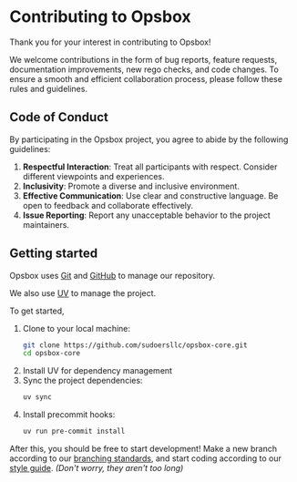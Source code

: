 # Contributing to Opsbox

Thank you for your interest in contributing to Opsbox! 

We welcome contributions in the form of bug reports, feature requests, documentation improvements, new rego checks, and code changes. To ensure a smooth and efficient collaboration process, please follow these rules and guidelines.

## Code of Conduct
By participating in the Opsbox project, you agree to abide by the following guidelines:

1. **Respectful Interaction**: Treat all participants with respect. Consider different viewpoints and experiences.
2. **Inclusivity**: Promote a diverse and inclusive environment.
3. **Effective Communication**: Use clear and constructive language. Be open to feedback and collaborate effectively.
4. **Issue Reporting**: Report any unacceptable behavior to the project maintainers.

## Getting started
Opsbox uses [Git](https://git-scm.com/) and [GitHub](https://github.com/) to manage our repository.

We also use [UV](https://docs.astral.sh/uv/) to manage the project.

To get started, 

1. Clone to your local machine:
    ```bash
    git clone https://github.com/sudoersllc/opsbox-core.git
    cd opsbox-core
    ```
2. Install UV for dependency management
3. Sync the project dependencies:
    ```bash
    uv sync
    ```
4. Install precommit hooks:
    ```bash
    uv run pre-commit install
    ```

After this, you should be free to start development!
Make a new branch according to our [branching standards](git_management.md), and start coding according to our [style guide](style_guide.md). *(Don't worry, they aren't too long)*



